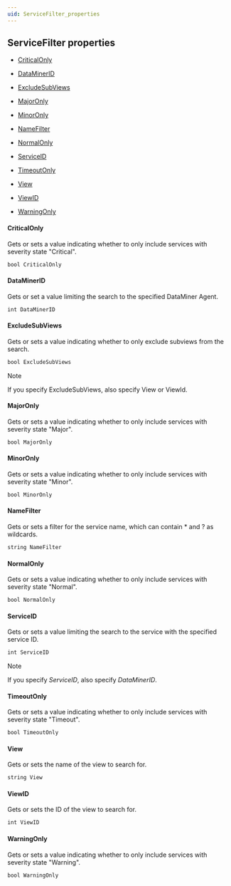 ```yaml
---
uid: ServiceFilter_properties
---
```


## ServiceFilter properties

- [CriticalOnly](#criticalonly)

- [DataMinerID](#dataminerid)

- [ExcludeSubViews](#excludesubviews)

- [MajorOnly](#majoronly)

- [MinorOnly](#minoronly)

- [NameFilter](#namefilter)

- [NormalOnly](#normalonly)

- [ServiceID](#serviceid)

- [TimeoutOnly](#timeoutonly)

- [View](#view)

- [ViewID](#viewid)

- [WarningOnly](#warningonly)

#### CriticalOnly

Gets or sets a value indicating whether to only include services with severity state "Critical".

```txt
bool CriticalOnly
```

#### DataMinerID

Gets or set a value limiting the search to the specified DataMiner Agent.

```txt
int DataMinerID
```

#### ExcludeSubViews

Gets or sets a value indicating whether to only exclude subviews from the search.

```txt
bool ExcludeSubViews
```

> [!NOTE]
> If you specify ExcludeSubViews, also specify View or ViewId.

#### MajorOnly

Gets or sets a value indicating whether to only include services with severity state "Major".

```txt
bool MajorOnly
```

#### MinorOnly

Gets or sets a value indicating whether to only include services with severity state "Minor".

```txt
bool MinorOnly
```

#### NameFilter

Gets or sets a filter for the service name, which can contain \* and ? as wildcards.

```txt
string NameFilter
```

#### NormalOnly

Gets or sets a value indicating whether to only include services with severity state "Normal".

```txt
bool NormalOnly
```

#### ServiceID

Gets or sets a value limiting the search to the service with the specified service ID.

```txt
int ServiceID
```

> [!NOTE]
> If you specify *ServiceID*, also specify *DataMinerID*.

#### TimeoutOnly

Gets or sets a value indicating whether to only include services with severity state "Timeout".

```txt
bool TimeoutOnly
```

#### View

Gets or sets the name of the view to search for.

```txt
string View
```

#### ViewID

Gets or sets the ID of the view to search for.

```txt
int ViewID
```

#### WarningOnly

Gets or sets a value indicating whether to only include services with severity state "Warning".

```txt
bool WarningOnly
```
